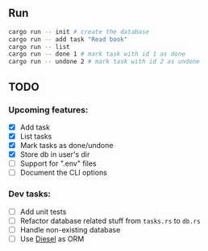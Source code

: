 ## Run

```sh
cargo run -- init # create the database
cargo run -- add task "Read book"
cargo run -- list
cargo run -- done 1 # mark task with id 1 as done
cargo run -- undone 2 # mark task with id 2 as undone
```

## TODO

### Upcoming features:

- [x] Add task
- [x] List tasks
- [x] Mark tasks as done/undone
- [x] Store db in user's dir
- [ ] Support for ".env" files
- [ ] Document the CLI options

### Dev tasks:

- [ ] Add unit tests
- [ ] Refactor database related stuff from `tasks.rs` to `db.rs`
- [ ] Handle non-existing database
- [ ] Use [Diesel](https://diesel.rs/) as ORM
